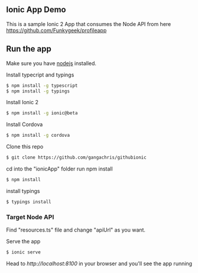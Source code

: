 ## Ionic App Demo
This is a sample Ionic 2 App that consumes the Node API from here https://github.com/Funkygeek/profileapp

## Run the app
Make sure you have [nodejs](https://nodejs.org/en/) installed.

Install typecript and typings
```bash
$ npm install -g typescript
$ npm install -g typings
```

Install Ionic 2
```bash
$ npm install -g ionic@beta
```

Install Cordova
```bash
$ npm install -g cordova
```

Clone this repo
```bash
$ git clone https://github.com/gangachris/githubionic
```

cd into the "ionicApp" folder run npm install
```bash
$ npm install
```
install typings
```bash
$ typings install
```
### Target Node API
Find "resources.ts" file and change "apiUrl" as you want.

Serve the app
```bash
$ ionic serve
```

Head to *http://localhost:8100* in your browser and you'll see the app running
